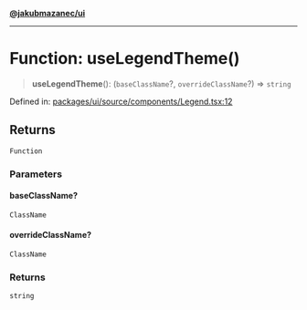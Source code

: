 [**@jakubmazanec/ui**](../README.md)

---

# Function: useLegendTheme()

> **useLegendTheme**(): (`baseClassName`?, `overrideClassName`?) => `string`

Defined in:
[packages/ui/source/components/Legend.tsx:12](https://github.com/jakubmazanec/tools/blob/b189bd808f93a39eacbf7e401a82a754c5ce3b63/packages/ui/source/components/Legend.tsx#L12)

## Returns

`Function`

### Parameters

#### baseClassName?

`ClassName`

#### overrideClassName?

`ClassName`

### Returns

`string`
